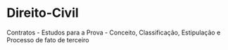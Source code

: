 # Direito-Civil
Contratos - Estudos para a Prova - Conceito, Classificação, Estipulação e Processo de fato de terceiro
